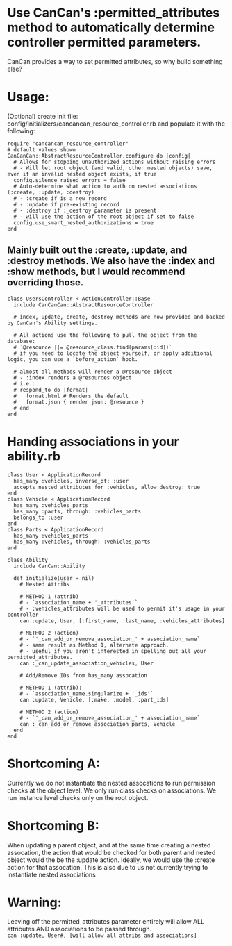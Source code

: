 # Use CanCan's :permitted_attributes method to automatically determine controller permitted parameters.
CanCan provides a way to set permitted attributes, so why build something else?

# Usage:
(Optional) create init file: config/initializers/cancancan_resource_controller.rb and populate it with the following:

```
require "cancancan_resource_controller"
# default values shown
CanCanCan::AbstractResourceController.configure do |config|
  # Allows for stopping unauthorized actions without raising errors
  # - Will let root object (and valid, other nested objects) save, even if an invalid nested object exists, if true
  config.silence_raised_errors = false
  # Auto-determine what action to auth on nested associations (:create, :update, :destroy)
  # - :create if is a new record
  # - :update if pre-existing record
  # - :destroy if :_destroy parameter is present
  # - will use the action of the root object if set to false
  config.use_smart_nested_authorizations = true
end
```

## Mainly built out the :create, :update, and :destroy methods. We also have the :index and :show methods, but I would recommend overriding those.
```
class UsersController < ActionController::Base
  include CanCanCan::AbstractResourceController

  # index, update, create, destroy methods are now provided and backed by CanCan's Ability settings.

  # All actions use the following to pull the object from the database:
  # `@resource ||= @resource_class.find(params[:id])`
  # if you need to locate the object yourself, or apply additional logic, you can use a `before_action` hook.

  # almost all methods will render a @resource object
  # - :index renders a @resources object
  # i.e.:
  # respond_to do |format|
  #   format.html # Renders the default
  #   format.json { render json: @resource }
  # end
end
```

# Handing associations in your ability.rb
```
class User < ApplicationRecord
  has_many :vehicles, inverse_of: :user
  accepts_nested_attributes_for :vehicles, allow_destroy: true
end
class Vehicle < ApplicationRecord
  has_many :vehicles_parts
  has_many :parts, through: :vehicles_parts
  belongs_to :user
end
class Parts < ApplicationRecord
  has_many :vehicles_parts
  has_many :vehicles, through: :vehicles_parts
end

class Ability
  include CanCan::Ability

  def initialize(user = nil)
    # Nested Attribs

    # METHOD 1 (attrib)
    # - `association_name + '_attributes'`
    # - :vehicles_attributes will be used to permit it's usage in your controller
    can :update, User, [:first_name, :last_name, :vehicles_attributes]

    # METHOD 2 (action)
    # - `'_can_add_or_remove_association_' + association_name`
    # - same result as Method 1, alternate approach.
    # - useful if you aren't interested in spelling out all your permitted_attributes.
    can :_can_update_association_vehicles, User

    # Add/Remove IDs from has_many assocation

    # METHOD 1 (attrib):
    # - `association_name.singularize + '_ids'`
    can :update, Vehicle, [:make, :model, :part_ids]

    # METHOD 2 (action)
    # - `'_can_add_or_remove_association_' + association_name`
    can :_can_add_or_remove_association_parts, Vehicle
  end
end
```


# Shortcoming A:
Currently we do not instantiate the nested assocations to run permission checks at the object level. We only run class checks on associations. We run instance level checks only on the root object.

# Shortcoming B:
When updating a parent object, and at the same time creating a nested assocation, the action that would be checked for both parent and nested object would the be the :update action. Ideally, we would use the :create action for that assocation. This is also due to us not currently trying to instantiate nested associations

# Warning:
Leaving off the permitted_attributes parameter entirely will allow ALL attributes AND associations to be passed through.  
`can :update, User#, [will allow all attribs and associations]`
